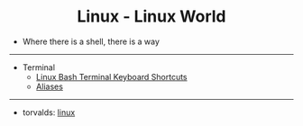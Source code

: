 <div align="center">

  <h1>Linux - Linux World</h1>

</div>

- Where there is a shell, there is a way

---

- Terminal
  - [Linux Bash Terminal Keyboard Shortcuts](https://github.com/Anlominus/Linux/blob/main/Terminal/Shortcuts.md)
  - [Aliases](https://github.com/Anlominus/Linux/blob/main/Terminal/Aliases.md)



---

- torvalds: [linux](https://github.com/torvalds/linux)

